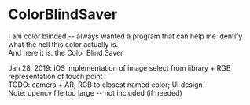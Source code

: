 # ColorBlindSaver

I am color blinded -- always wanted a program that can help me identify what the hell this color actually is.  
And here it is: the Color Blind Saver  
  
Jan 28, 2019: iOS implementation of image select from library + RGB representation of touch point  
TODO: camera + AR; RGB to closest named color; UI design  
Note: opencv file too large --  not included (if needed)
